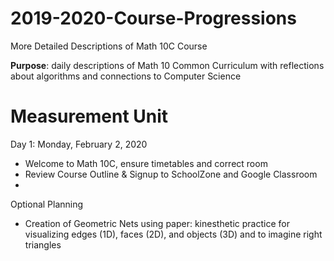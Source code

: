 # 2019-2020-Course-Progressions
More Detailed Descriptions of Math 10C Course

**Purpose**: daily descriptions of Math 10 Common Curriculum with reflections about algorithms and connections to Computer Science

# Measurement Unit

Day 1: Monday, February 2, 2020
- Welcome to Math 10C, ensure timetables and correct room
- Review Course Outline & Signup to SchoolZone and Google Classroom
-

Optional Planning
- Creation of Geometric Nets using paper: kinesthetic practice for visualizing edges (1D), faces (2D), and objects (3D) and to imagine right triangles

 
